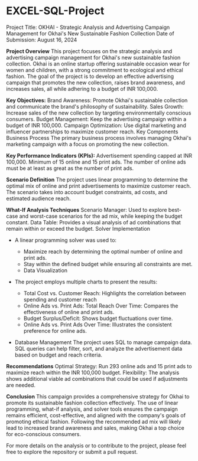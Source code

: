 # EXCEL-SQL-Project
Project Title: OKHAI - Strategic Analysis and Advertising Campaign Management for Okhai's New Sustainable Fashion Collection
Date of Submission: August 16, 2024

**Project Overview**
This project focuses on the strategic analysis and advertising campaign management for Okhai's new sustainable fashion collection. Okhai is an online startup offering sustainable occasion wear for women and children, with a strong commitment to ecological and ethical fashion. The goal of the project is to develop an effective advertising campaign that promotes the new collection, raises brand awareness, and increases sales, all while adhering to a budget of INR 100,000.

**Key Objectives:**
Brand Awareness: Promote Okhai's sustainable collection and communicate the brand's philosophy of sustainability.
Sales Growth: Increase sales of the new collection by targeting environmentally conscious consumers.
Budget Management: Keep the advertising campaign within a budget of INR 100,000.
Campaign Optimization: Use digital marketing and influencer partnerships to maximize customer reach.
Key Components
Business Process
The primary business process involves managing Okhai's marketing campaign with a focus on promoting the new collection.

**Key Performance Indicators (KPIs):**
Advertisement spending capped at INR 100,000.
Minimum of 15 online and 15 print ads.
The number of online ads must be at least as great as the number of print ads.

**Scenario Definition**
The project uses linear programming to determine the optimal mix of online and print advertisements to maximize customer reach. The scenario takes into account budget constraints, ad costs, and estimated audience reach.

**What-If Analysis Techniques**
Scenario Manager: Used to explore best-case and worst-case scenarios for the ad mix, while keeping the budget constant.
Data Table: Provides a visual analysis of ad combinations that remain within or exceed the budget.
Solver Implementation

- A linear programming solver was used to:
  - Maximize reach by determining the optimal number of online and print ads.
  - Stay within the defined budget while ensuring all constraints are met.
  - Data Visualization
  
- The project employs multiple charts to present the results:
  - Total Cost vs. Customer Reach: Highlights the correlation between spending and customer reach
  - Online Ads vs. Print Ads: Total Reach Over Time: Compares the effectiveness of online and print ads.
  - Budget Surplus/Deficit: Shows budget fluctuations over time.
  - Online Ads vs. Print Ads Over Time: Illustrates the consistent preference for online ads.
    
- Database Management
 The project uses SQL to manage campaign data. SQL queries can help filter, sort, and analyze the advertisement data based on budget and reach criteria.

**Recommendations**
Optimal Strategy: Run 293 online ads and 15 print ads to maximize reach within the INR 100,000 budget.
Flexibility: The analysis shows additional viable ad combinations that could be used if adjustments are needed.

**Conclusion**
This campaign provides a comprehensive strategy for Okhai to promote its sustainable fashion collection effectively. The use of linear programming, what-if analysis, and solver tools ensures the campaign remains efficient, cost-effective, and aligned with the company's goals of promoting ethical fashion. Following the recommended ad mix will likely lead to increased brand awareness and sales, making Okhai a top choice for eco-conscious consumers.

For more details on the analysis or to contribute to the project, please feel free to explore the repository or submit a pull request.
